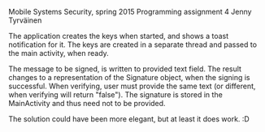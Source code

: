Mobile Systems Security, spring 2015
Programming assignment 4
Jenny Tyrväinen

The application creates the keys when started, and shows a toast notification for it. The keys are created in a separate thread and passed to the main activity, when ready.

The message to be signed, is written to provided text field. The result changes to a representation of the Signature object, when the signing is successful. When verifying, user must provide the same text (or different, when verifying will return "false"). The signature is stored in the MainActivity and thus need not to be provided.

The solution could have been more elegant, but at least it does work. :D

